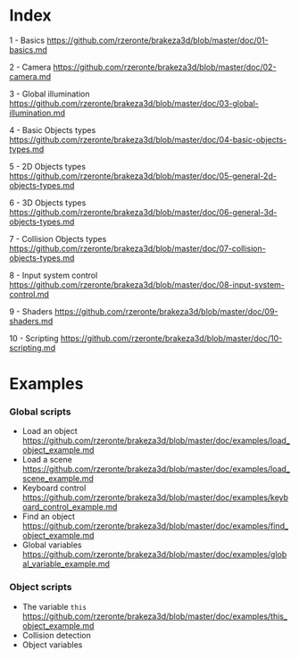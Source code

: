 # Index

1 - Basics
  https://github.com/rzeronte/brakeza3d/blob/master/doc/01-basics.md

2 - Camera
     https://github.com/rzeronte/brakeza3d/blob/master/doc/02-camera.md

3 - Global illumination
     https://github.com/rzeronte/brakeza3d/blob/master/doc/03-global-illumination.md

4 - Basic Objects types
     https://github.com/rzeronte/brakeza3d/blob/master/doc/04-basic-objects-types.md

5 - 2D Objects types
     https://github.com/rzeronte/brakeza3d/blob/master/doc/05-general-2d-objects-types.md

6 - 3D Objects types
     https://github.com/rzeronte/brakeza3d/blob/master/doc/06-general-3d-objects-types.md

7 - Collision Objects types
     https://github.com/rzeronte/brakeza3d/blob/master/doc/07-collision-objects-types.md

8 - Input system control
     https://github.com/rzeronte/brakeza3d/blob/master/doc/08-input-system-control.md

9 - Shaders
     https://github.com/rzeronte/brakeza3d/blob/master/doc/09-shaders.md

10 - Scripting
      https://github.com/rzeronte/brakeza3d/blob/master/doc/10-scripting.md

# Examples

### Global scripts
 - Load an object https://github.com/rzeronte/brakeza3d/blob/master/doc/examples/load_object_example.md
 - Load a scene https://github.com/rzeronte/brakeza3d/blob/master/doc/examples/load_scene_example.md
 - Keyboard control https://github.com/rzeronte/brakeza3d/blob/master/doc/examples/keyboard_control_example.md
 - Find an object https://github.com/rzeronte/brakeza3d/blob/master/doc/examples/find_object_example.md
 - Global variables https://github.com/rzeronte/brakeza3d/blob/master/doc/examples/global_variable_example.md 

### Object scripts
  - The variable `this` https://github.com/rzeronte/brakeza3d/blob/master/doc/examples/this_object_example.md
  - Collision detection
  - Object variables

